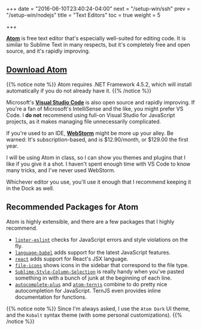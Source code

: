 +++
date = "2016-06-10T23:40:24-04:00"
next = "/setup-win/ssh"
prev = "/setup-win/nodejs"
title = "Text Editors"
toc = true
weight = 5

+++

**[Atom](https://atom.io/)** is free text editor that's especially well-suited for editing code. It is similar to Sublime Text in many respects, but it's completely free and open source, and it's rapidly improving.

## [Download Atom](https://atom.io/)

{{% notice note %}}
Atom requires .NET Framework 4.5.2, which will install automatically if you do not already have it.
{{% /notice %}}

Microsoft's **[Visual Studio Code](http://code.visualstudio.com/)** is also open source and rapidly improving. If you're a fan of Microsoft's IntelliSense and the like, you might prefer VS Code. I **do not** recommend using full-on Visual Studio for JavaScript projects, as it makes managing file unnecessarily complicated.

If you're used to an IDE, **[WebStorm](http://www.jetbrains.com/webstorm/)** might be more up your alley. Be warned: It's subscription-based, and is $12.90/month, or $129.00 the first year.

I will be using Atom in class, so I can show you themes and plugins that I like if you give it a shot. I haven't spent enough time with VS Code to know many tricks, and I've never used WebStorm.

Whichever editor you use, you'll use it enough that I recommend keeping it in the Dock as well.

## Recommended Packages for Atom

Atom is highly extensible, and there are a few packages that I highly recommend.

* [`linter-eslint`](https://atom.io/packages/linter-eslint) checks for JavaScript errors and style violations on the fly.
* [`language-babel`](https://atom.io/packages/language-babel) adds support for the latest JavaScript features.
* [`react`](https://atom.io/packages/react) adds support for React's JSX language.
* [`file-icons`](https://atom.io/packages/file-icons) shows icons in the sidebar that correspond to the file type.
* [`Sublime-Style-Column-Selection`](https://atom.io/packages/Sublime-Style-Column-Selection) is really handy when you've pasted something in with a bunch of junk at the beginning of each line.
* [`autocomplete-plus`](https://atom.io/packages/autocomplete-plus) and [`atom-ternjs`](https://atom.io/packages/atom-ternjs) combine to do pretty nice autocompletion for JavaScript. TernJS even provides inline documentation for functions.

{{% notice note %}}
Since I'm always asked, I use the `Atom Dark` UI theme, and the `Kobalt` syntax theme (with some personal customizations).
{{% /notice %}}
